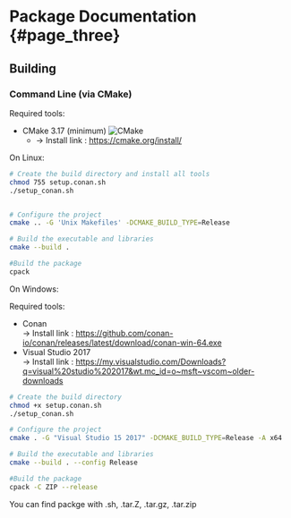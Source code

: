 # Package Documentation {#page_three}

## Building

### Command Line (via CMake)

Required tools:
- CMake 3.17 (minimum) ![CMake](https://img.shields.io/badge/CMake-%23008FBA.svg?style=for-the-badge&logo=cmake&logoColor=white)
    - -> Install link : https://cmake.org/install/

On Linux:  

```sh
# Create the build directory and install all tools
chmod 755 setup.conan.sh
./setup_conan.sh


# Configure the project
cmake .. -G 'Unix Makefiles' -DCMAKE_BUILD_TYPE=Release

# Build the executable and libraries
cmake --build .

#Build the package
cpack
```

On Windows:

  Required tools:  
  - Conan  
    -> Install link : https://github.com/conan-io/conan/releases/latest/download/conan-win-64.exe
  - Visual Studio 2017  
    -> Install link : https://my.visualstudio.com/Downloads?q=visual%20studio%202017&wt.mc_id=o~msft~vscom~older-downloads

```sh
# Create the build directory
chmod +x setup.conan.sh
./setup_conan.sh

# Configure the project
cmake . -G "Visual Studio 15 2017" -DCMAKE_BUILD_TYPE=Release -A x64

# Build the executable and libraries
cmake --build . --config Release

#Build the package
cpack -C ZIP --release
```

You can find packge with .sh, .tar.Z, .tar.gz, .tar.zip
